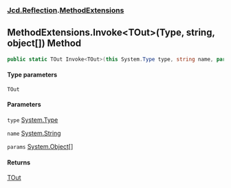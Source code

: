 ### [Jcd.Reflection](Jcd_Reflection.md 'Jcd.Reflection').[MethodExtensions](Jcd_Reflection_MethodExtensions.md 'Jcd.Reflection.MethodExtensions')
## MethodExtensions.Invoke&lt;TOut&gt;(Type, string, object[]) Method
```csharp
public static TOut Invoke<TOut>(this System.Type type, string name, params object[] @params);
```
#### Type parameters
<a name='Jcd_Reflection_MethodExtensions_Invoke_TOut_(System_Type_string_object__)_TOut'></a>
`TOut`  
  
#### Parameters
<a name='Jcd_Reflection_MethodExtensions_Invoke_TOut_(System_Type_string_object__)_type'></a>
`type` [System.Type](https://docs.microsoft.com/en-us/dotnet/api/System.Type 'System.Type')  
  
<a name='Jcd_Reflection_MethodExtensions_Invoke_TOut_(System_Type_string_object__)_name'></a>
`name` [System.String](https://docs.microsoft.com/en-us/dotnet/api/System.String 'System.String')  
  
<a name='Jcd_Reflection_MethodExtensions_Invoke_TOut_(System_Type_string_object__)_params'></a>
`params` [System.Object](https://docs.microsoft.com/en-us/dotnet/api/System.Object 'System.Object')[[]](https://docs.microsoft.com/en-us/dotnet/api/System.Array 'System.Array')  
  
#### Returns
[TOut](Jcd_Reflection_MethodExtensions_Invoke_TOut_(System_Type_string_object__).md#Jcd_Reflection_MethodExtensions_Invoke_TOut_(System_Type_string_object__)_TOut 'Jcd.Reflection.MethodExtensions.Invoke&lt;TOut&gt;(System.Type, string, object[]).TOut')  
